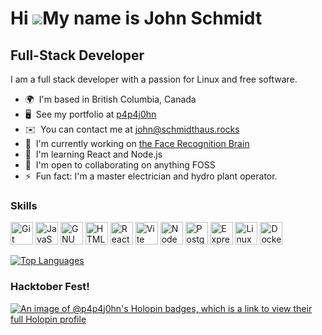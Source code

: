 <!--
**p4p4j0hn/p4p4j0hn** is a ✨ _special_ ✨ repository because its `README.md` (this file) appears on your GitHub profile.

Here are some ideas to get you started:

- 🔭 I’m currently working on ...
- 🌱 I’m currently learning ...
- 👯 I’m looking to collaborate on ...
- 🤔 I’m looking for help with ...
- 💬 Ask me about ...
- 📫 How to reach me: ...
- 😄 Pronouns: ...
- ⚡ Fun fact: ...
-->

# Hi ![](https://user-images.githubusercontent.com/18350557/176309783-0785949b-9127-417c-8b55-ab5a4333674e.gif)My name is John Schmidt

## Full-Stack Developer

I am a full stack developer with a passion for Linux and free software.

- 🌍  I'm based in British Columbia, Canada
- 🖥️  See my portfolio at [p4p4j0hn](http://p4p4j0hn.github.io)
- ✉️  You can contact me at [john@schmidthaus.rocks](mailto:john@schmidthaus.rocks)
- 🚀  I'm currently working on [the Face Recognition Brain](http://github.com/p4p4j0hn/face-recognition-brain)
- 🧠  I'm learning React and Node.js
- 🤝  I'm open to collaborating on anything FOSS
- ⚡  Fun fact: I'm a master electrician and hydro plant operator.

### Skills

<p align="left"> <!-- Git --><a href="https://git-scm.com/" target="_blank" rel="noreferrer"><img src="https://raw.githubusercontent.com/danielcranney/readme-generator/main/public/icons/skills/git-colored.svg" width="36" height="36" alt="Git" /></a> <!-- JavaScript --><a href="https://developer.mozilla.org/en-US/docs/Web/JavaScript" target="_blank" rel="noreferrer"><img src="https://raw.githubusercontent.com/danielcranney/readme-generator/main/public/icons/skills/javascript-colored.svg" width="36" height="36" alt="JavaScript" /></a> <!-- Bash --><a href="https://www.gnu.org/software/bash/" target="_blank" rel="noreferrer"><img src="https://raw.githubusercontent.com/danielcranney/readme-generator/main/public/icons/skills/gnubash.svg" width="36" height="36" alt="GNU Bash" /></a> <!-- HTML --><a href="https://developer.mozilla.org/en-US/docs/Glossary/HTML5" target="_blank" rel="noreferrer"><img src="https://raw.githubusercontent.com/danielcranney/readme-generator/main/public/icons/skills/html5-colored.svg" width="36" height="36" alt="HTML5" /></a> <!-- React --><a href="https://reactjs.org/" target="_blank" rel="noreferrer"><img src="https://raw.githubusercontent.com/danielcranney/readme-generator/main/public/icons/skills/react-colored.svg" width="36" height="36" alt="React" /></a> <!-- Vite --><a href="https://vitejs.dev/" target="_blank" rel="noreferrer"><img src="https://raw.githubusercontent.com/danielcranney/readme-generator/main/public/icons/skills/vite-colored.svg" width="36" height="36" alt="Vite" /></a> <!-- Node.js --><a href="https://nodejs.org/en/" target="_blank" rel="noreferrer"><img src="https://raw.githubusercontent.com/danielcranney/readme-generator/main/public/icons/skills/nodejs-colored.svg" width="36" height="36" alt="NodeJS" /></a> <!-- Postgresql --><a href="https://www.postgresql.org/" target="_blank" rel="noreferrer"><img src="https://raw.githubusercontent.com/danielcranney/readme-generator/main/public/icons/skills/postgresql-colored.svg" width="36" height="36" alt="PostgreSQL" /></a> <!-- Express --><a href="https://expressjs.com/" target="_blank" rel="noreferrer"><img src="https://raw.githubusercontent.com/danielcranney/readme-generator/main/public/icons/skills/express-colored-dark.svg" width="36" height="36" alt="Express" /></a> <!-- Linux --><a href="https://www.linux.org" target="_blank" rel="noreferrer"><img src="https://raw.githubusercontent.com/danielcranney/readme-generator/main/public/icons/skills/linux-colored.svg" width="36" height="36" alt="Linux" /></a> <!-- Docker  --><a href="https://www.docker.com/" target="_blank" rel="noreferrer"><img src="https://raw.githubusercontent.com/danielcranney/readme-generator/main/public/icons/skills/docker-colored.svg" width="36" height="36" alt="Docker" /></a></p>

<a href="https://github.com/p4p4j0hn" align="left"><img src="https://github-readme-stats.vercel.app/api/top-langs/?username=p4p4j0hn&langs_count=10&title_color=0891b2&text_color=ffffff&icon_color=0891b2&bg_color=1c1917&hide_border=true&locale=en&custom_title=Top%20%Languages" alt="Top Languages" /></a>

### Hacktober Fest!

[![An image of @p4p4j0hn's Holopin badges, which is a link to view their full Holopin profile](https://holopin.me/p4p4j0hn)](https://holopin.io/@p4p4j0hn)

<!-- ### Support Me -->

<!-- <ul style="list-style-type: none; margin: 0;"> -->

<!-- <li style="display: inline-block; margin-right: 0.25rem;"><a href="https://www.buymeacoffee.com/p4p4j0hn"><img src="https://cdn.buymeacoffee.com/buttons/v2/default-yellow.png" width="150"/></a></li> -->

<!-- <li style="display: inline-block; margin-right: 0.25rem;"><a href="https://www.ko-fi.com/p4p4j0hn"><img src="https://storage.ko-fi.com/cdn/kofi2.png?v=3" width="150"/></a></li> -->

<!-- </ul> -->
